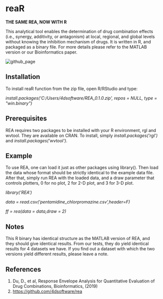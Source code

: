 # reaR

__THE SAME REA, NOW WITH R__ 

This analytical tool enables the determination of drug combination effects (i.e., synergy, additivity, or antagonism) at local, regional, and global levels without knowing the inhibition mechanism of drugs. It is written in R, and packaged as a binary file. For more details please refer to the MATLAB version or our Bioinformatics paper. 

![github_page](https://user-images.githubusercontent.com/15344717/63895984-c6ee8380-c9be-11e9-80a8-14f0eb1b2a8a.jpg)

## Installation

To install reaR function from the zip file, open R/RStudio and type:

_install.packages('C:/Users/4dsoftware/REA_0.1.0.zip', repos = NULL, type = "win.binary")_

## Prerequisites

REA requires two packages to be installed with your R environment, rgl and wvtool. They are available on CRAN. To install, simply
_install.packages('rgl')_ and _install.packages('wvtool')_. 

## Example

To use REA, one can load it just as other packages using library(). Then load the data whose format should be strictly identical to the example data file. After that, simply run REA with the loaded data, and a draw parameter that controls plotters, 0 for no plot, 2 for 2-D plot, and 3 for 3-D plot. 

_library('REA')_

_data = read.csv('pentamidine_chlorpromazine.csv',header=F)_

_ff = rea(data = data,draw = 2)_

## Notes

This R binary has identical structure as the MATLAB version of REA, and they should give identical results. From our tests, they do yield identical results for 4 datasets we have. If you find out a dataset with which the two versions yield different results, please leave a note. 

## References
1. Du, D., et al, Response Envelope Analysis for Quantitative Evaluation of Drug Combinations, Bioinformatics, (2019)
2. https://github.com/4dsoftware/rea
